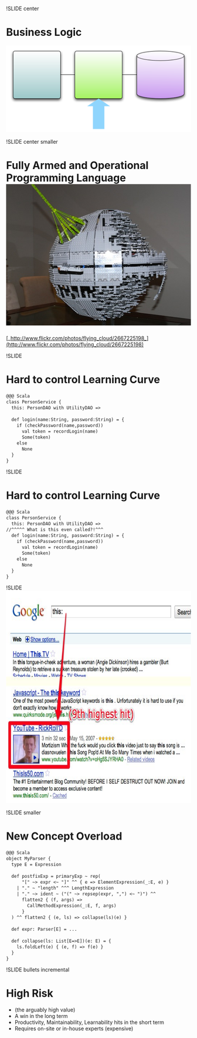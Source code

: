 !SLIDE center
# Business Logic
![Service Focus](service_focus.png)

!SLIDE center smaller
# Fully Armed and Operational Programming Language <br /><a href="http://www.flickr.com/photos/flying_cloud/2667225198/"><img src="death_star.jpg" height="384" /></a>
[_http://www.flickr.com/photos/flying_cloud/2667225198_](http://www.flickr.com/photos/flying_cloud/2667225198)

!SLIDE 
# Hard to control Learning Curve

    @@@ Scala
    class PersonService {
      this: PersonDAO with UtilityDAO => 

      def login(name:String, password:String) = {
        if (checkPassword(name,password)) 
          val token = recordLogin(name)
          Some(token)
        else
          None
      }
    }

!SLIDE 
# Hard to control Learning Curve

    @@@ Scala
    class PersonService {
      this: PersonDAO with UtilityDAO => 
    //^^^^^ What is this even called?!^^^
      def login(name:String, password:String) = {
        if (checkPassword(name,password)) 
          val token = recordLogin(name)
          Some(token)
        else
          None
      }
    }

!SLIDE
<img src="thisroll.jpg" height="577" />

!SLIDE smaller
# New Concept Overload

    @@@ Scala
    object MyParser {
      type E = Expression

      def postfixExp = primaryExp ~ rep(
          "[" ~> expr <~ "]" ^^ { e => ElementExpression(_:E, e) }
        | "." ~ "length" ^^^ LengthExpression
        | "." ~> ident ~ ("(" ~> repsep(expr, ",") <~ ")") ^^ 
          flatten2 { (f, args) =>
            CallMethodExpression(_:E, f, args)
          }
      ) ^^ flatten2 { (e, ls) => collapse(ls)(e) }

      def expr: Parser[E] = ...

      def collapse(ls: List[E=>E])(e: E) = {
        ls.foldLeft(e) { (e, f) => f(e) }
      }
    }

!SLIDE bullets incremental
# High Risk 
* (the arguably high value)
* A win in the long term
* Productivity, Maintainability, Learnability hits in the short term
* Requires on-site or in-house experts (expensive)

